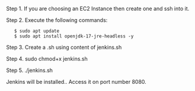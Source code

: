 Step 1. If you are choosing an EC2 Instance then create one and ssh into it.

Step 2. Execute the following commands:
    
       $ sudo apt update
       $ sudo apt install openjdk-17-jre-headless -y


Step 3. Create a .sh using content of jenkins.sh

Step 4. sudo chmod+x jenkins.sh

Step 5. ./jenkins.sh


Jenkins will be installed.. Access it on port number 8080.